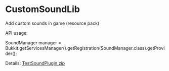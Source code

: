 # CustomSoundLib
Add custom sounds in game (resource pack)

API usage:

SoundManager manager = Bukkit.getServicesManager().getRegistration(SoundManager.class).getProvider();

Details:
[TestSoundPlugin.zip](https://github.com/Lumine1909/CustomSoundLib/files/14391594/TestSoundPlugin.zip)
